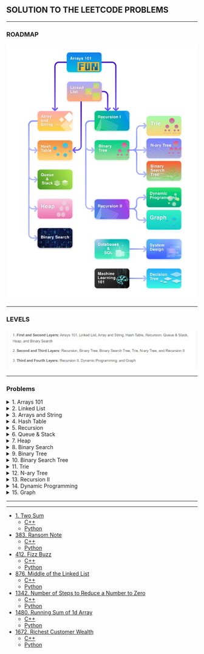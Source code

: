 ## SOLUTION TO THE LEETCODE PROBLEMS


---
### ROADMAP


![](src/path.png)

---
### LEVELS

![](src/levels.png)

---

### Problems

<details>
  <summary>1. Arrays 101</summary>


-  [485. Max Consecutive Ones](https://leetcode.com/problems/max-consecutive-ones/description/)
    - [C++](Arrays%20101/485.%20Max%20Consecutive%20Ones/find_max.cpp)
    - [Python](Arrays%20101/485.%20Max%20Consecutive%20Ones/find_max.py)

- [1295. Find Numbers with Even Number of Digits](https://leetcode.com/problems/find-numbers-with-even-number-of-digits/description/)
  - [C++](Arrays%20101/1295.%20Find%20Numbers%20with%20Even%20Number%20of%20Digits/find_numbers.cpp)
  - [Python](Arrays%20101/1295.%20Find%20Numbers%20with%20Even%20Number%20of%20Digits/find_numbers.py)

- [977. Squares of a Sorted Array](https://leetcode.com/problems/squares-of-a-sorted-array/description/)
  - [C++](Arrays%20101/977.%20Squares%20of%20a%20Sorted%20Array/sorted_squared_array.cpp)
  - [Python](Arrays%20101/977.%20Squares%20of%20a%20Sorted%20Array/sorted_squared_array.py)

- [1089. Duplicate Zeros](https://leetcode.com/problems/duplicate-zeros/description/)
  - [C++](Arrays%20101/1089.%20Duplicate%20Zeros/duplicate_zeros.cpp)
  - [Python](Arrays%20101/1089.%20Duplicate%20Zeros/duplicate_zeros.cpp)

- [88. Merge Sorted Array](https://leetcode.com/problems/merge-sorted-array/description/)
  - [C++](Arrays%20101/88.%20Merge%20Sorted%20Array/merge.cpp)
  - [Python](Arrays%20101/88.%20Merge%20Sorted%20Array/merge.py)

- [27. Remove Element](https://leetcode.com/problems/remove-element/description/)
  - [C++](Arrays%20101/27.%20Remove%20Element/remove_element.cpp)
  - [Python](Arrays%20101/27.%20Remove%20Element/remove_element.py)

- [26. Remove Duplicates from Sorted Array](https://leetcode.com/problems/remove-duplicates-from-sorted-array/description/)
  - [C++](Arrays%20101/26.%20Remove%20Duplicates%20from%20Sorted%20Array/remove_duplicates.cpp)
  - [Python](Arrays%20101/26.%20Remove%20Duplicates%20from%20Sorted%20Array/remove_duplicates.py)

- [1346. Check If N and Its Double Exist](https://leetcode.com/problems/check-if-n-and-its-double-exist/)
  - [C++](Arrays%20101/1346.%20Check%20If%20N%20and%20Its%20Double%20Exist/check.cpp)
  - [Python](Arrays%20101/1346.%20Check%20If%20N%20and%20Its%20Double%20Exist/check.py)
  
- [941. Valid Mountain Array](https://leetcode.com/problems/valid-mountain-array/)
  - [C++](Arrays%20101/941.%20Valid%20Mountain%20Array/valid_mountain.cpp)
  - [Python](Arrays%20101/941.%20Valid%20Mountain%20Array/valid_mountain.py)

- [1299. Replace Elements with Greatest Element on Right Side](https://leetcode.com/problems/replace-elements-with-greatest-element-on-right-side/)
  - [C++](Arrays%20101/1299.%20Replace%20Elements%20with%20Greatest%20Element%20on%20Right%20Side/replace_element.cpp)
  - [Python](Arrays%20101/1299.%20Replace%20Elements%20with%20Greatest%20Element%20on%20Right%20Side/replace_element.py)
  
- [283. Move Zeros](https://leetcode.com/problems/move-zeroes/)
  - [C++](Arrays%20101/283.%20Move%20Zeros/move_zeros.cpp)
  - [Python](Arrays%20101/283.%20Move%20Zeros/move_zeros.py)  

- [905. Sort Array By Parity](https://leetcode.com/problems/sort-array-by-parity/)
  - [C++](Arrays%20101/905.%20Sort%20Array%20By%20Parity/sortbyparity.cpp)
  - [Python](Arrays%20101/905.%20Sort%20Array%20By%20Parity/sortbyparity.cpp)

- [1051. Height Checker](https://leetcode.com/problems/height-checker/)
  - [C++](Arrays%20101/1051.%20Height%20Checker/checkheight.cpp)
  - [Python](Arrays%20101/1051.%20Height%20Checker/checkheight.py)

- [414. Third Maximum Number](https://leetcode.com/problems/third-maximum-number/description/)
  - [C++](Arrays%20101/414.%20Third%20Maximum%20Number/third_max.cpp)
  - [Python](Arrays%20101/414.%20Third%20Maximum%20Number/third_max.py)

- [448. Find All Numbers Disappeared in an Array](https://leetcode.com/problems/find-all-numbers-disappeared-in-an-array/description/)
  - [C++](Arrays%20101/448.%20Find%20All%20Numbers%20Disappeared%20in%20an%20Array/findall.cpp)
  - [Python](Arrays%20101/448.%20Find%20All%20Numbers%20Disappeared%20in%20an%20Array/findall.py)



</details>

<details>
<summary>2. Linked List</summary>

- [707. Design Linked List](https://leetcode.com/problems/design-linked-list/description/)
  - [C++](Linked%20List/707.%20Design%20Linked%20List/linked_list.cpp)
  - [Python](Linked%20List/707.%20Design%20Linked%20List/linked_list.py)

- [141. Linked List Cycle](https://leetcode.com/problems/linked-list-cycle/description/)
  - [C++](Linked%20List/141.%20Linked%20List%20Cycle/check_loop.cpp)
  - [Python](Linked%20List/141.%20Linked%20List%20Cycle/check_loop.py)

- [142. Linked List Cycle II](https://leetcode.com/problems/linked-list-cycle-ii/description/)
  - [C++](Linked%20List/142.%20Linked%20List%20Cycle%20II/get_cycle.cpp)
  - [Python](Linked%20List/142.%20Linked%20List%20Cycle%20II/get_cycle.py)

- [160. Intersection of Two Linked Lists](https://leetcode.com/problems/intersection-of-two-linked-lists/description/)
  - [C++](Linked%20List/160.%20Intersection%20of%20Two%20Linked%20List/chech_intersections.cpp)
  - [Python](Linked%20List/160.%20Intersection%20of%20Two%20Linked%20List/chech_intersections.py)

- [19. Remove Nth Node From End of List](https://leetcode.com/problems/remove-nth-node-from-end-of-list/description/)
  - [C++](Linked%20List/19.%20Remove%20Nth%20Node%20From%20End%20of%20List/remove_element.cpp)
  - [Python](Linked%20List/19.%20Remove%20Nth%20Node%20From%20End%20of%20List/remove_element.py)

- [206. Reverse Linked List](https://leetcode.com/problems/reverse-linked-list/description/)
  - [C++](Linked%20List/206.%20Reverse%20Linked%20List/reverse.cpp)
  - [Python](Linked%20List/206.%20Reverse%20Linked%20List/reverse.py)

- [203. Remove Linked List Elements](https://leetcode.com/problems/remove-linked-list-elements/description/)
  - [C++](Linked%20List/203.%20Remove%20Linked%20List%20Elements/remove_element.cpp)
  - [Python](Linked%20List/203.%20Remove%20Linked%20List%20Elements/remove_element.py)

- [328. Odd Even Linked List](https://leetcode.com/problems/odd-even-linked-list/description/)
  - [C++](Linked%20List/%20328.%20Odd%20Even%20Linked%20List/odd_even.cpp)
  - [Python](Linked%20List/%20328.%20Odd%20Even%20Linked%20List/odd_even.py)

- [21. Merge Two Sorted Lists](https://leetcode.com/problems/merge-two-sorted-lists/description/)
  - [C++](Linked%20List/21.%20Merge%20Two%20Sorted%20Lists/merge.cpp)
  - [Python](Linked%20List/21.%20Merge%20Two%20Sorted%20Lists/merge.py)

- [2. Add Two Numbers](https://leetcode.com/problems/add-two-numbers/)
  - [C++](Linked%20List/2.%20Add%20Two%20Numbers/add.cpp)
  - [Python](Linked%20List/2.%20Add%20Two%20Numbers/add.py)

- [430. Flatten a Multilevel Doubly Linked List](https://leetcode.com/problems/flatten-a-multilevel-doubly-linked-list/description/)
  - [C++](Linked%20List/430.%20Flatten%20a%20Multilevel%20Doubly%20Linked%20List/flatten.cpp)
  - [Python](Linked%20List/430.%20Flatten%20a%20Multilevel%20Doubly%20Linked%20List/flatten.py)

- [138. Copy List with Random Pointer](https://leetcode.com/problems/copy-list-with-random-pointer/)
  - [C++](Linked%20List/138.%20Copy%20List%20with%20Random%20Pointer/copy_list.cpp)
  - [Python](Linked%20List/138.%20Copy%20List%20with%20Random%20Pointer/copy_list.py)

- [61. Rotate List](https://leetcode.com/problems/rotate-list/description/)
  - [C++](Linked%20List/61.%20Rotate%20List/rotate.cpp)
  - [Python](Linked%20List/61.%20Rotate%20List/rotate.py)


</details>

<details>
<summary>3. Arrays and String</summary>

- [724. Find Pivot Index](https://leetcode.com/problems/find-pivot-index/description/)
  - [C++](Arrays%20and%20String/724.%20Find%20Pivot%20Index/find_pivot_index.cpp)
  - [Python](Arrays%20and%20String/724.%20Find%20Pivot%20Index/find_pivot_index.py)

- [747. Largest Number At Least Twice of Others](https://leetcode.com/problems/largest-number-at-least-twice-of-others/description/)
  - [C++](Arrays%20and%20String/747.%20Largest%20Number%20At%20Least%20Twice%20of%20Others/find_max.cpp)
  - [Python](Arrays%20and%20String/747.%20Largest%20Number%20At%20Least%20Twice%20of%20Others/find_max.py)

- [66. Plus One](https://leetcode.com/problems/plus-one/description/)
  - [C++](Arrays%20and%20String/66.%20Plus%20One/plus_one.cpp)
  - [Python](Arrays%20and%20String/66.%20Plus%20One/plus_one.py)

- [498. Diagonal Traverse](https://leetcode.com/problems/diagonal-traverse/description/)
  - [C++](Arrays%20and%20String/498.%20Diagonal%20Traverse/traverse.cpp)
  - [Python](Arrays%20and%20String/498.%20Diagonal%20Traverse/traverse.py)

- [57. Spiral Matrix](https://leetcode.com/problems/spiral-matrix/description/)
  - [C++](Arrays%20and%20String/54.%20Spiral%20Matrix/spiral.cpp)
  - [Python](Arrays%20and%20String/54.%20Spiral%20Matrix/spiral.py)

- [118. Pascal's Triangle](https://leetcode.com/problems/pascals-triangle/description/)
  - [C++](Arrays%20and%20String/118.%20Pascal's%20Triangle/pascal.cpp)
  - [Python](Arrays%20and%20String/118.%20Pascal's%20Triangle/pascal.py)
  
- [67. Add Binary](https://leetcode.com/problems/add-binary/description/)
  - [C++](Arrays%20and%20String/67.%20Add%20Binary/add.cpp)
  - [Python](Arrays%20and%20String/67.%20Add%20Binary/add.py)
  
- [28. Find the Index of the First Occurence of a String](https://leetcode.com/problems/find-the-index-of-the-first-occurrence-in-a-string/description/)
  - [C++](Arrays%20and%20String/28.%20Find%20the%20Index%20of%20the%20First%20Occurence%20of%20a%20String/first_occurence.cpp)
  - [Python](Arrays%20and%20String/28.%20Find%20the%20Index%20of%20the%20First%20Occurence%20of%20a%20String/first_occurence.py)
  
- [14. Longest Common Prefix](https://leetcode.com/problems/longest-common-prefix/description/)
  - [C++](Arrays%20and%20String/14.%20Longest%20Common%20Prefix/prefix.cpp)
  - [Python](Arrays%20and%20String/14.%20Longest%20Common%20Prefix/prefix.py)
  
- [344. Reverse String](https://leetcode.com/problems/reverse-string/description/)
  - [C++](https://github.com/shank885/Leetcode/blob/main/Arrays%20and%20String/344.%20Reverse%20String/reverse.cpp)
  - [Python](https://github.com/shank885/Leetcode/blob/main/Arrays%20and%20String/344.%20Reverse%20String/reverse.py)

- [561. Array Partition](https://leetcode.com/problems/array-partition/description/)
  - [C++](Arrays%20and%20String/561.%20Array%20Partition/minmax.cpp)
  - [Python](Arrays%20and%20String/561.%20Array%20Partition/minmax.py)

- [167. Two Sum II - Input Array Is Sorted](https://leetcode.com/problems/two-sum-ii-input-array-is-sorted/description/)
  - [C++](Arrays%20and%20String/167.%20Two%20Sum%20II%20-%20Input%20Array%20Is%20Sorted/two_sum.cpp)
  - [Python](Arrays%20and%20String/167.%20Two%20Sum%20II%20-%20Input%20Array%20Is%20Sorted/two_sum.py)

- [27. Remove Element](https://leetcode.com/problems/remove-element/description/)
  - [C++](Arrays%20and%20String/27.%20Remove%20Element/remove_element.cpp)
  - [Python](Arrays%20and%20String/27.%20Remove%20Element/remove_element.py)

- [485. Max Consecutive Ones](https://leetcode.com/problems/max-consecutive-ones/description/)
  - [C++](Arrays%20and%20String/485.%20Max%20Consecutive%20Ones/max_consecutive.cpp)
  - [Python](Arrays%20and%20String/485.%20Max%20Consecutive%20Ones/max_consecutive.py)

- [Minimum Size Subarray Sum](https://leetcode.com/problems/minimum-size-subarray-sum/description/)
  - [C++](Arrays%20and%20String/209.%20Minimum%20Size%20Subarray%20Sum/min_subarray.cpp)
  - [Python](Arrays%20and%20String/209.%20Minimum%20Size%20Subarray%20Sum/min_subarray.py)

- [189. Rotate Array](https://leetcode.com/problems/rotate-array/description/)
  - [C++](Arrays%20and%20String/189.%20Rotate%20Array/rotate_right.cpp)
  - [Python](Arrays%20and%20String/189.%20Rotate%20Array/rotate_right.py)

- [119. Pascal's Triangle II](https://leetcode.com/problems/pascals-triangle-ii/description/)
  - [C++](Arrays%20and%20String/119.%20Pascal's%20Triangle%20II/pascal.cpp)
  - [Python](Arrays%20and%20String/119.%20Pascal's%20Triangle%20II/pascal.py)

- [151. Reverse Words in a String](https://leetcode.com/problems/reverse-words-in-a-string/description/)
  - [C++](Arrays%20and%20String/151.%20Reverse%20Words%20in%20a%20String/reverse.cpp)
  - [Python](Arrays%20and%20String/151.%20Reverse%20Words%20in%20a%20String/reverse.py)

- [557. Reverse Words in a String III](https://leetcode.com/problems/reverse-words-in-a-string-iii/description/)
  - [C++](Arrays%20and%20String/557.%20Reverse%20Words%20in%20a%20String%20III/reverse.cpp)
  - [Python](Arrays%20and%20String/557.%20Reverse%20Words%20in%20a%20String%20III/reverse.py)

- [26. Remove Duplicates from Sorted Array](https://leetcode.com/problems/remove-duplicates-from-sorted-array/description/)
  - [C++](Arrays%20and%20String/26.%20Remove%20Duplicates%20from%20Sorted%20Array/remove_duplicates.cpp)
  - [Python](Arrays%20and%20String/26.%20Remove%20Duplicates%20from%20Sorted%20Array/remove_duplicates.py)

- [283. Move Zeroes](https://leetcode.com/problems/move-zeroes/description/)
  - [C++](Arrays%20and%20String/283.%20Move%20Zeroes/move_zeros.cpp)
  - [Python](Arrays%20and%20String/283.%20Move%20Zeroes/move_zeros.py)

</details>



<details>
<summary>4. Hash Table</summary>

- [705. Define HashSet](https://leetcode.com/problems/design-hashset/description/)
  - [C++](Hash%20Table/705.%20Define%20HashSet/hash_set.cpp)
  - [Python](Hash%20Table/705.%20Define%20HashSet/hash_set.py)

- [706. Define HashMap](https://leetcode.com/problems/design-hashmap/description/)
  - [C++]()
  - [Python]()

- []()
  - [C++]()
  - [Python]()

- []()
  - [C++]()
  - [Python]()

- []()
  - [C++]()
  - [Python]()

- []()
  - [C++]()
  - [Python]()

- []()
  - [C++]()
  - [Python]()

- []()
  - [C++]()
  - [Python]()

- []()
  - [C++]()
  - [Python]()



</details>


<details>
<summary>5. Recursion</summary>

- []()
  - [C++]()
  - [Python]()

</details>


<details>
<summary>6. Queue & Stack</summary>

- []()
  - [C++]()
  - [Python]()

</details>


<details>
<summary>7. Heap</summary>

- []()
  - [C++]()
  - [Python]()

</details>


<details>
<summary>8. Binary Search</summary>

- []()
  - [C++]()
  - [Python]()

</details>


<details>
<summary>9. Binary Tree</summary>

- []()
  - [C++]()
  - [Python]()

</details>



<details>
<summary>10. Binary Search Tree</summary>

- []()
  - [C++]()
  - [Python]()

</details>


<details>
<summary>11. Trie</summary>

- []()
  - [C++]()
  - [Python]()

</details>


<details>
<summary>12. N-ary Tree</summary>

- []()
  - [C++]()
  - [Python]()

</details>

<details>
<summary>13. Recursion II</summary>

- []()
  - [C++]()
  - [Python]()

</details>

<details>
<summary>14. Dynamic Programming</summary>

- []()
  - [C++]()
  - [Python]()

</details>

<details>
<summary>15. Graph</summary>

- []()
  - [C++]()
  - [Python]()

</details>

---



---

- [1. Two Sum]()
  - [C++]()
  - [Python]()
- [383. Ransom Note]()
  - [C++]()
  - [Python]()
- [412. Fizz Buzz]()
  - [C++]()
  - [Python]()
- [876. Middle of the Linked List]()
  - [C++]()
  - [Python]()
- [1342. Number of Steps to Reduce a Number to Zero]()
  - [C++]()
  - [Python]()
- [1480. Running Sum of 1d Array]()
  - [C++]()
  - [Python]()
- [1672. Richest Customer Wealth]()
  - [C++]()
  - [Python]()


